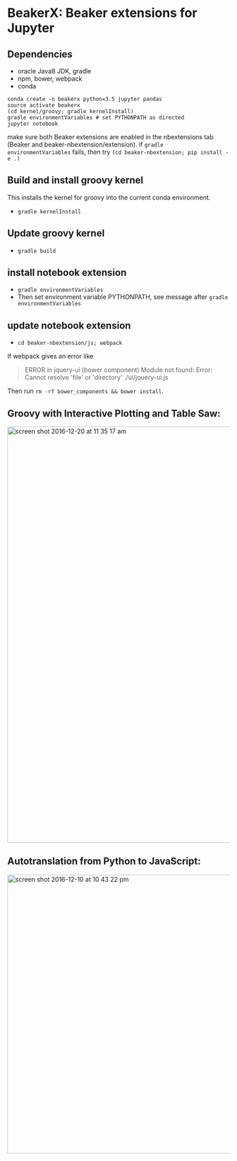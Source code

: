 <!--
    Copyright 2014 TWO SIGMA OPEN SOURCE, LLC

    Licensed under the Apache License, Version 2.0 (the "License");
    you may not use this file except in compliance with the License.
    You may obtain a copy of the License at

           http://www.apache.org/licenses/LICENSE-2.0

    Unless required by applicable law or agreed to in writing, software
    distributed under the License is distributed on an "AS IS" BASIS,
    WITHOUT WARRANTIES OR CONDITIONS OF ANY KIND, either express or implied.
    See the License for the specific language governing permissions and
    limitations under the License.
-->

# BeakerX: Beaker extensions for Jupyter

## Dependencies

* oracle Java8 JDK, gradle
* npm, bower, webpack
* conda

```
conda create -n beakerx python=3.5 jupyter pandas
source activate beakerx
(cd kernel/groovy; gradle kernelInstall)
gradle environmentVariables # set PYTHONPATH as directed
jupyter notebook
```

make sure both Beaker extensions are enabled in the nbextensions tab (Beaker and beaker-nbextension/extension).
if `gradle environmentVariables` fails, then try `(cd beaker-nbextension; pip install -e .)`

## Build and install groovy kernel
This installs the kernel for groovy into the current conda environment.
* `gradle kernelInstall`

## Update groovy kernel
* `gradle build`




## install notebook extension

* `gradle environmentVariables`
* Then set environment variable PYTHONPATH, see message after `gradle environmentVariables`

## update notebook extension

* `cd beaker-nbextension/js; webpack`

If webpack gives an error like

> ERROR in jquery-ui (bower component) Module not found: Error: Cannot resolve 'file' or 'directory' ./ui/jquery-ui.js

Then run `rm -rf bower_components && bower install`.


## Groovy with Interactive Plotting and Table Saw:
<img width="942" alt="screen shot 2016-12-20 at 11 35 17 am" src="https://cloud.githubusercontent.com/assets/963093/21402566/1680b928-c787-11e6-8acf-dc4fdeba0651.png">

## Autotranslation from Python to JavaScript:
<img width="631" alt="screen shot 2016-12-10 at 10 43 22 pm" src="https://cloud.githubusercontent.com/assets/963093/21077947/261def64-bf2a-11e6-8518-4845caf75690.png">

